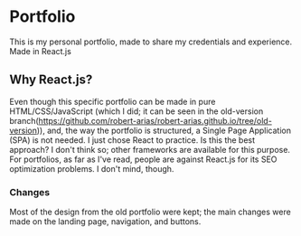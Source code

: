 # Portfolio
This is my personal portfolio, made to share my credentials and experience. Made in React.js

## Why React.js?
Even though this specific portfolio can be made in pure HTML/CSS/JavaScript (which I did; it can be seen in the old-version branch(https://github.com/robert-arias/robert-arias.github.io/tree/old-version)), and, the way the portfolio is structured, a Single Page Application (SPA) is not needed. I just chose React to practice. 
Is this the best approach? I don't think so; other frameworks are available for this purpose. For portfolios, as far as I've read, people are against React.js for its SEO optimization problems. I don't mind, though.

### Changes
Most of the design from the old portfolio were kept; the main changes were made on the landing page, navigation, and buttons.
